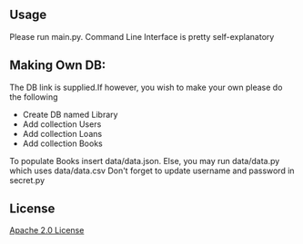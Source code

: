 ## Usage
Please run main.py. Command Line Interface is pretty self-explanatory

## Making Own DB:
The DB link is supplied.If however, you wish to make your own please do the following

- Create DB named Library
- Add collection Users
- Add collection Loans
- Add collection Books

To populate Books insert data/data.json. Else, you may run data/data.py which uses data/data.csv
Don't forget to update username and password in secret.py

## License
[Apache 2.0 License](https://choosealicense.com/licenses/apache-2.0/)
